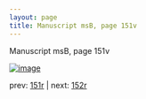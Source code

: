 ```yaml
---
layout: page
title: Manuscript msB, page 151v
---
```


Manuscript msB, page 151v

[![image](http://www.homermultitext.org/iipsrv?OBJ=IIP,1.0&FIF=/project/homer/pyramidal/deepzoom/hmt/vbbifolio/v1/vb_151v_152r.tif&WID=100&CVT=JPEG)](http://www.homermultitext.org/ict2/?urn=urn:cite2:hmt:vbbifolio.v1:vb_151v_152r)

prev:  [151r](../151r) | next:  [152r](../152r)


